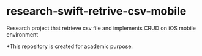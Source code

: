 # research-swift-retrive-csv-mobile
Research project that retrieve csv file and implements CRUD on iOS mobile environment

*This repository is created for academic purpose.

